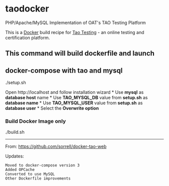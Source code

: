 # taodocker
PHP/Apache/MySQL Implementation of OAT's TAO Testing Platform

This is a [Docker](https://www.docker.com/) build recipe for [Tao Testing](http://taotesting.com/)  - an online testing and certification platform.

## This command will build dockerfile and launch
## docker-compose with tao and mysql
./setup.sh

Open http://localhost and follow installation wizard
    * Use **mysql** as **database host** name
    * Use **TAO_MYSQL_DB** value from **setup.sh** as **database name**
    * Use **TAO_MYSQL_USER** value from **setup.sh** as **database user**
    * Select the **Overwrite option**

### Build Docker Image only
./build.sh








-----------------
From:  https://github.com/sorrell/docker-tao-web

Updates:

    Moved to docker-compose version 3
    Added OPCache
    Converted to use MySQL
    Other Dockerfile improvements
